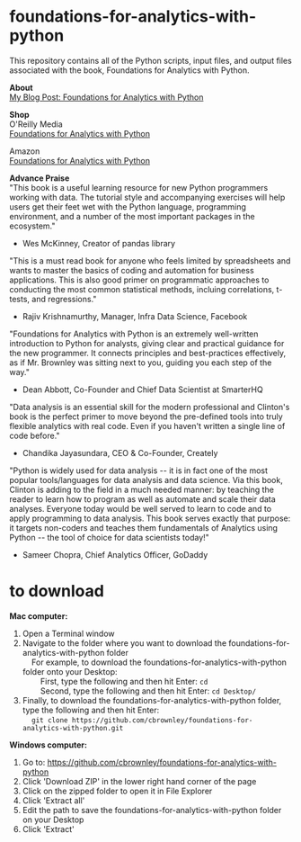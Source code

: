 foundations-for-analytics-with-python
========================

This repository contains all of the Python scripts, input files, and output files associated with the book, Foundations for Analytics with Python. <br>

<b>About</b> <br>
<a href="https://cbrownley.wordpress.com/2016/03/02/foundations-for-analytics-with-python-from-non-programmer-to-hacker/">My Blog Post: Foundations for Analytics with Python</a> <br>

<b>Shop</b> <br>
O'Reilly Media <br>
<a href="http://shop.oreilly.com/product/0636920038375.do">Foundations for Analytics with Python</a> <br>

Amazon <br>
<a href="https://www.amazon.com/Foundations-Analytics-Python-Brownley/dp/1491922532">Foundations for Analytics with Python</a> <br>

<b>Advance Praise</b> <br>
"This book is a useful learning resource for new Python programmers working with data. The tutorial style and accompanying exercises will help users get their feet wet with the Python language, programming environment, and a number of the most important packages in the ecosystem." <br>
- Wes McKinney, Creator of pandas library <br>

"This is a must read book for anyone who feels limited by spreadsheets and wants to master the basics of coding and automation for business applications.  This is also good primer on programmatic approaches to conducting the most common statistical methods, incluing correlations, t-tests, and regressions." <br>
- Rajiv Krishnamurthy, Manager, Infra Data Science, Facebook <br>

"Foundations for Analytics with Python is an extremely well-written introduction to Python for analysts, giving clear and practical guidance for the new programmer. It connects principles and best-practices effectively, as if Mr. Brownley was sitting next to you, guiding you each step of the way." <br>
- Dean Abbott, Co-Founder and Chief Data Scientist at SmarterHQ <br>

"Data analysis is an essential skill for the modern professional and Clinton's book is the perfect primer to move beyond the pre-defined tools into truly flexible analytics with real code.  Even if you haven't written a single line of code before." <br>
- Chandika Jayasundara, CEO & Co-Founder, Creately <br>

"Python is widely used for data analysis -- it is in fact one of the most popular tools/languages for data analysis and data science.  Via this book, Clinton is adding to the field in a much needed manner: by teaching the reader to learn how to program as well as automate and scale their data analyses.  Everyone today would be well served to learn to code and to apply programming to data analysis.  This book serves exactly that purpose: it targets non-coders and teaches them fundamentals of Analytics using Python -- the tool of choice for data scientists today!" <br>
- Sameer Chopra, Chief Analytics Officer, GoDaddy <br>

to download
========================
<b>Mac computer:</b> <br>
1. Open a Terminal window <br>
2. Navigate to the folder where you want to download the foundations-for-analytics-with-python folder <br>
&nbsp;&nbsp;&nbsp;&nbsp;For example, to download the foundations-for-analytics-with-python folder onto your Desktop: <br>
&nbsp;&nbsp;&nbsp;&nbsp;&nbsp;&nbsp;&nbsp;&nbsp;First, type the following and then hit Enter: `cd` <br>
&nbsp;&nbsp;&nbsp;&nbsp;&nbsp;&nbsp;&nbsp;&nbsp;Second, type the following and then hit Enter: `cd Desktop/` <br>
3. Finally, to download the foundations-for-analytics-with-python folder, type the following and then hit Enter: <br>
&nbsp;&nbsp;&nbsp;&nbsp;`git clone https://github.com/cbrownley/foundations-for-analytics-with-python.git` <br>

<b>Windows computer:</b> <br>
1. Go to: https://github.com/cbrownley/foundations-for-analytics-with-python <br>
2. Click 'Download ZIP' in the lower right hand corner of the page <br>
3. Click on the zipped folder to open it in File Explorer <br>
4. Click 'Extract all' <br>
5. Edit the path to save the foundations-for-analytics-with-python folder on your Desktop <br>
6. Click 'Extract' <br>
